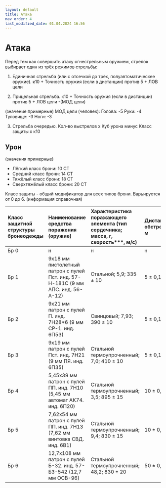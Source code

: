 ```yaml
---
layout: default
title: Атака
nav_order: 4
last_modified_date: 01.04.2024 16:56
---
```


# Атака

Перед тем как совершить атаку огнестрельным оружием, стрелок выбирает один из трёх режимов стрельбы:

1. Единичная стрельба (или с отсечкой до трёх, полуавтоматическее оружие).
к10 + Точность оружия (если в дистанции) против 5 + ЛОВ цели
   
2. Прицельная стрельба.
к10 + Точность оружия (если в дистанции) против 5 + ЛОВ цели -(МОД цели)

(значение примерные)
МОД цели (человек):
Голова: -5
Руки: -4
Туловище: -3
Ноги: -3

   
3. Стрельба очередью.
Кол-во выстрелов x Куб урона минус Класс защиты x к10

## Урон

(значения примерные)
- Лёгкий класс брони: 10 СТ
- Средний класс брони: 14 СТ
- Тяжёлый класс брони: 18 СТ
- Сверхтяжёлый класс брони: 20 СТ

Класс защиты - общий модификатор для всех типов брони. Варьируется от 0 до 6.
(информация справочная)


| Класс защитной структуры бронеодежды | Наименование средства поражения (оружие)                                        | Характеристика поражающего элемента (тип сердечника; масса, г, скорость***, м/с) | Дистанция обстрела, м |
|:-------------------------------------|:--------------------------------------------------------------------------------|:---------------------------------------------------------------------------------|:----------------------|
| Бр 0                                 | н                                                                               | н                                                                                | н                     |
| Бр 1                                 | 9х18 мм пистолетный патрон с пулей Пст. инд. 57-Н-181С (9 мм АПС. инд. 56-А-12) | Стальной; 5,9; 335 ± 10                                                          | 5 ± 0,1               |
| Бр 2                                 | 9х21 мм патрон с пулей П. инд. 7Н28*6 (9 мм СР-1. инд. 6П53)                    | Свинцовый; 7,93; 390 ± 10                                                        | 5 ± 0,1               |
| Бр 3                                 | 9х19 мм патрон с пулей Пст. инд. 7Н21 (9 мм ПЯ. инд. 6П35)                      | Стальной термоупрочненный; 7,0; 410 ± 10                                         | 5 ± 0,1               |
| Бр 4                                 | 5,45х39 мм патрон с пулей ПП. инд. 7Н10 (5,45 мм автомат АК74. инд. 6П20)       | Стальной термоупрочненный; 3,5; 895 ± 15                                         | 10 ± 0,1              |
| Бр 5                                 | 7,62х54 мм патрон с пулей ПП. инд. 7Н13 (7,62 мм винтовка СВД. инд. 6В1)        | Стальной термоупрочненный; 9,4; 830 ± 15                                         | 10 ± 0,1              |
| Бр 6                                 | 12,7х108 мм патрон с пулей Б-32. инд. 57-БЗ-542 (12,7 мм ОСВ-96)                | Стальной термоупрочненный; 48,2; 830 ± 20                                        | 50 ± 0,5              |

